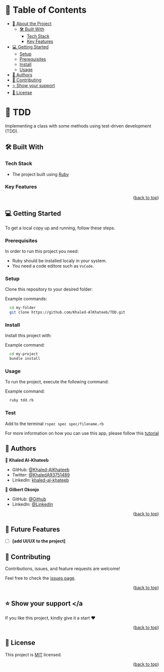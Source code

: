 <a name="readme-top"></a>

<!-- TABLE OF CONTENTS -->

# 📗 Table of Contents

- [📖 About the Project](#about-project)
  - [🛠 Built With](#built-with)
    - [Tech Stack](#tech-stack)
    - [Key Features](#key-features)
- [💻 Getting Started](#getting-started)
  - [Setup](#setup)
  - [Prerequisites](#prerequisites)
  - [Install](#install)
  - [Usage](#usage)
- [👥 Authors](#authors)
- [🤝 Contributing](#contributing)
- [⭐️ Show your support](#support)
- [📝 License](#license)

<!-- PROJECT DESCRIPTION -->

# 📖 TDD <a name="about-project"></a>

Implementing a class with some methods using test-driven development (TDD).

## 🛠 Built With <a name="built-with"></a>

### Tech Stack <a name="tech-stack"></a>

- The project built using <a href="https://www.ruby-lang.org/en/">Ruby</a>

<!-- Features -->

### Key Features <a name="key-features"></a>

<p align="right">(<a href="#readme-top">back to top</a>)</p>

<!-- GETTING STARTED -->

## 💻 Getting Started <a name="getting-started"></a>

To get a local copy up and running, follow these steps.

### Prerequisites

In order to run this project you need:

- Ruby should be installed localy in your system.
- You need a code editore such as `VsCode`.

### Setup

Clone this repository to your desired folder:

Example commands:

```sh
  cd my-folder
  git clone https://github.com/Khaled-AlKhateeb/TDD.git
```


### Install

Install this project with:

Example command:

```sh
  cd my-project
  bundle install
```

### Usage

To run the project, execute the following command:

Example command:

```sh
  ruby tdd.rb
```

### Test
Add to the terminal `rspec spec spec/filename.rb`

For more information on how you can use this app, please follow this [tutorial](https://www.youtube.com/watch?v=vkkgrhD6aXQ)

<!-- AUTHORS -->

## 👥 Authors <a name="authors"></a>

👤 **Khaled Al-Khateeb**

- GitHub: [@Khaled-AlKhateeb](https://github.com/Khaled-AlKhateeb)
- Twitter: [@KhaledA93751489](https://twitter.com/KhaledA93751489)
- LinkedIn: [khaled-al-khateeb](https://www.linkedin.com/in/khaled-al-khateeb-3a1013247/)

👤 **Gilbert Okonjo**
- GitHub: [@Github](https://github.com/Khaled-AlKhateeb)
- LinkedIn: [@LinkedIn](https://www.linkedin.com/in/gilbert-okonjo/)


<p align="right">(<a href="#readme-top">back to top</a>)</p>

<!-- CONTRIBUTING -->

## 🔭 Future Features <a name="future-features"></a>

- [ ] **[add UI/UX to the project]**

## 🤝 Contributing <a name="contributing"></a>

Contributions, issues, and feature requests are welcome!

Feel free to check the [issues page](https://github.com/Khaled-AlKhateeb/OOP_School_Library/issues).

<p align="right">(<a href="#readme-top">back to top</a>)</p>

<!-- SUPPORT -->

## ⭐️ Show your support <a name="support"></a

If you like this project, kindly give it a start ❤

<p align="right">(<a href="#readme-top">back to top</a>)</p>

<!-- LICENSE -->

## 📝 License <a name="license"></a>

This project is [MIT](./MIT.md) licensed.

<p align="right">(<a href="#readme-top">back to top</a>)</p>